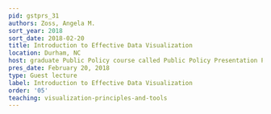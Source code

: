 ```yaml
---
pid: gstprs_31
authors: Zoss, Angela M.
sort_year: 2018
sort_date: 2018-02-20
title: Introduction to Effective Data Visualization
location: Durham, NC
host: graduate Public Policy course called Public Policy Presentation Practicum
pres_date: February 20, 2018
type: Guest lecture
label: Introduction to Effective Data Visualization
order: '05'
teaching: visualization-principles-and-tools
---
```

